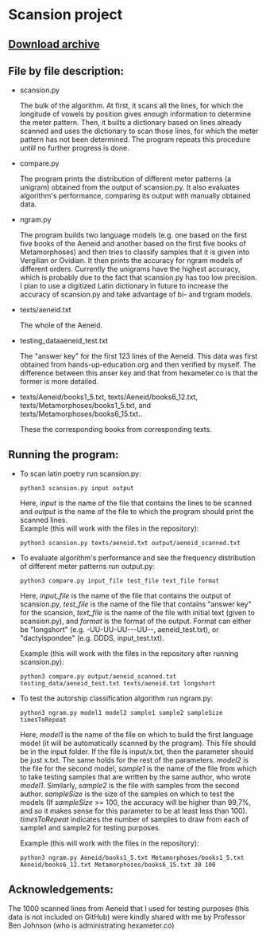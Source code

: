 # Scansion project

## [Download archive](https://dargones.github.io/Scansion-project/Archive.zip)

## File by file description:
* scansion.py

  The bulk of the algorithm. At first, it scans all the lines, for which the longitude of vowels by position gives enough information to determine the meter pattern. Then, it builts a dictionary based on lines already scanned and uses the dictionary to scan those lines, for which the meter pattern has not been determined. The program repeats this procedure untill no further progress is done.

* compare.py

  The program prints the distribution of different meter patterns (a unigram) obtained from the output of scansion.py. It also evaluates algorithm's performance, 
  comparing its output with manually obtained data.

* ngram.py

  The program builds two language models (e.g. one based on the first five books of the Aeneid and another based on the first five books of Metamorphoses) and then tries to classify samples that it is given into Vergilian or Ovidian. It then prints the accuracy for ngram models of different orders. Currently the unigrams have the highest accuracy, which is probably due to the fact that scansion.py has too low precision. I plan to use a digitized Latin dictionary in future to increase the accuracy of scansion.py and take advantage of bi- and trgram models.
  
* texts/aeneid.txt

  The whole of the Aeneid. 

* testing_dataaeneid_test.txt

  The "answer key" for the first 123 lines of the Aeneid. This data was first obtained from hands-up-education.org and then verified by myself. The difference between this anser key and that from hexameter.co is that the former is more detailed. 
  
* texts/Aeneid/books1_5.txt, texts/Aeneid/books6_12.txt, texts/Metamorphoses/books1_5.txt, and texts/Metamorphoses/books6_15.txt..

  These the corresponding books from corresponding texts.
  
## Running the program:
* To scan latin poetry run scansion.py:
  ```
  python3 scansion.py input output
  ```
  Here, *input* is the name of the file that contains the lines to be scanned and *output* is the name of the file to which the program should print the scanned lines.   
  Example (this will work with the files in the repository): 
  ```
  python3 scansion.py texts/aeneid.txt output/aeneid_scanned.txt
  ```

* To evaluate algorithm's performance and see the frequency distribution of different meter patterns run output.py:
  ```
  python3 compare.py input_file test_file text_file format
  ```
  Here, *input_file* is the name of the file that contains the output of scansion.py, *test_file* is the name of the file that contains "answer key" for the scansion, *text_file* is the name of the file with initial text (given to scansion.py), and *format* is the format of the output. Format can either be "longshort" (e.g. -UU-UU-UU---UU--, aeneid_test.txt), or "dactylspondee" (e.g. DDDS, input_test.txt).
  
  Example (this will work with the files in the repository after running scansion.py): 
  ```
  python3 compare.py output/aeneid_scanned.txt testing_data/aeneid_test.txt texts/aeneid.txt longshort
  ```
  
* To test the autorship classification algorithm run ngram.py:
  ```
  python3 ngram.py model1 model2 sample1 sample2 sampleSize timesToRepeat
  ```
  Here, *model1* is the name of the file on which to build the first language model (it will be automatically scanned by the program). This file should be in the input folder. If the file is input/x.txt, then the parameter should be just x.txt. The same holds for the rest of the parameters. *model2* is the file for the second model, *sample1* is the name of the file from which to take testing samples that are written by the same author, who wrote *model1*. Similarly, *sample2* is the file with samples from the second author. *sampleSize* is the size of the samples on which to test the models (If *sampleSize* >= 100, the accuracy will be higher than 99,7%, and so it makes sense for this parameter to be at least less than 100). *timesToRepeat* indicates the number of samples to draw from each of sample1 and sample2 for testing purposes.
  
  Example (this will work with the files in the repository): 
  ```
  python3 ngram.py Aeneid/books1_5.txt Metamorphoses/books1_5.txt Aeneid/books6_12.txt Metamorphoses/books6_15.txt 30 100
  ```

## Acknowledgements:
The 1000 scanned lines from Aeneid that I used for testing purposes (this data is not included on GitHub) were kindly shared with me by Professor Ben Johnson (who is administrating hexameter.co)
